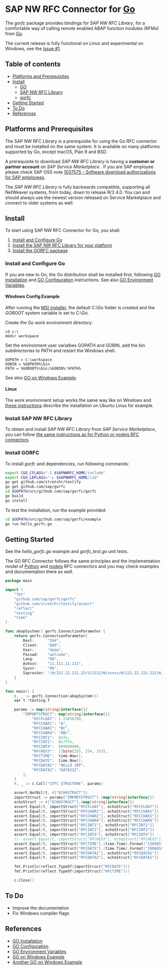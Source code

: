 # SAP NW RFC Connector for [Go](https://golang.org)

The *gorfc* package provides bindings for *SAP NW RFC Library*, for a comfortable way of calling remote enabled ABAP function modules (RFMs) from [Go](https://golang.org).

The current release is fully functional on Linux and experimental on Windows, see the [Issue #1](https://github.com/SAP/gorfc/issues/1).

## Table of contents

* [Platforms and Prerequisites](#platforms-and-prerequisites)
* [Install](#install)
	* [GO](#install-and-configure-go)
	* [SAP NW RFC Library](#install-sap-nw-rfc-library)
	* [gorfc](#install-gorfc)
* [Getting Started](#getting-started)
* [To Do](#to-do)
* [References](#references)

## Platforms and Prerequisites

The SAP NW RFC Library is a prerequisite for using the Go RFC connector and must be installed on the same system. It is available on many platforms supported by Go, except macOS, Plan 9 and BSD.

A prerequisite to download *SAP NW RFC Library* is having a **customer or partner account** on *SAP Service Marketplace* . If you are SAP employee please check SAP OSS note [1037575 - Software download authorizations for SAP employees](http://service.sap.com/sap/support/notes/1037575).

The _SAP NW RFC Library_ is fully backwards compatible, supporting all NetWeaver systems, from today, down to release R/3 4.0. You can and should always use the newest version released on Service Marketplace and connect to older systems as well.

## Install

To start using SAP NW RFC Connector for Go, you shall:

1. [Install and Configure Go](#install-and-configure-go)
2. [Install the SAP NW RFC Library for your platform](#install-sap-nw-rfc-library)
3. [Install the GORFC package](#install-gorfc)

### Install and Configure Go

If you are new to Go, the Go distribution shall be installed first, following [GO Installation](#ref1) and [GO Configuration](#ref2) instructions. See also [GO Environment Variables](#ref3).

#### Windows Config Example

After running the [MSI installer](https://golang.org/dl/), the default C:\Go folder is created and the _GOROOT_ system variable is set to C:\Go\.

Create the Go work environment directory:

```shell
cd c:\
mkdir workspace
```

Set the environment user varialbes GOPATH and GOBIN, add the bin subdirectories to PATH and restart the Windows shell.

```shell
GOPATH = C:\workspace
GOBIN = %GOPATH%\bin
PATH = %GOROOT%\bin;%GOBIN%:%PATH%
```

See also [GO on Windows Example](#ref4).

#### Linux

The work environment setup works the same way like on Windows and [these instructions](https://github.com/golang/go/wiki/Ubuntu) describe the installation on Ubuntu Linux for example.

### Install SAP NW RFC Library

To obtain and install _SAP NW RFC Library_ from _SAP Service Marketplace_, you can follow [the same instructions as for Python or nodejs RFC connectors](http://sap.github.io/PyRFC/install.html#install-c-connector).

### Install GORFC

To install _gorfc_ and dependencies, run following commands:

```bash
export CGO_CFLAGS="-I $SAPNWRFC_HOME/include"
export CGO_LDFLAGS="-L $SAPNWRFC_HOME/lib"
go get github.com/stretchr/testify
go get github.com/sap/gorfc
cd $GOPATH/src/github.com/sap/gorfc/gorfc
go build
go install
```

To test the installation, run the example provided:

```bash
cd $GOPATH/src/github.com/sap/gorfc/example
go run hello_gorfc.go
```

## Getting Started

See the _hello_gorfc.go_ example and _gorfc_test.go_ unit tests.

The GO RFC Connector follows the same principles and the implementation model of [Python](https://github.com/SAP/PyRFC) and [nodejs](https://github.com/SAP/node-rfc) RFC connectors and you may check examples and documentation there as well.

```go
package main

import (
    "fmt"
    "github.com/sap/gorfc/gorfc"
    "github.com/stretchr/testify/assert"
    "reflect"
    "testing"
    "time"
)

func abapSystem() gorfc.ConnectionParameter {
    return gorfc.ConnectionParameter{
        Dest:      "I64",
        Client:    "800",
        User:      "demo",
        Passwd:    "welcome",
        Lang:      "EN",
        Ashost:    "11.111.11.111",
        Sysnr:     "00",
        Saprouter: "/H/222.22.222.22/S/2222/W/xxxxx/H/222.22.222.222/H/",
    }   
}

func main() {
    c, _ := gorfc.Connection(abapSystem())
    var t *testing.T

    params := map[string]interface{}{
        "IMPORTSTRUCT": map[string]interface{}{
            "RFCFLOAT": 1.23456789,
            "RFCCHAR1": "A",
            "RFCCHAR2": "BC",
            "RFCCHAR4": "ÄBC",
            "RFCINT1":  0xfe,
            "RFCINT2":  0x7ffe,
            "RFCINT4":  999999999,
            "RFCHEX3":  []byte{255, 254, 253},
            "RFCTIME":  time.Now(),
            "RFCDATE":  time.Now(),
            "RFCDATA1": "HELLÖ SÄP",
            "RFCDATA2": "DATA222",
        },
    }   
    r, _ := c.Call("STFC_STRUCTURE", params)

    assert.NotNil(t, r["ECHOSTRUCT"])
    importStruct := params["IMPORTSTRUCT"].(map[string]interface{})
    echoStruct := r["ECHOSTRUCT"].(map[string]interface{})
    assert.Equal(t, importStruct["RFCFLOAT"], echoStruct["RFCFLOAT"])
    assert.Equal(t, importStruct["RFCCHAR1"], echoStruct["RFCCHAR1"])
    assert.Equal(t, importStruct["RFCCHAR2"], echoStruct["RFCCHAR2"])
    assert.Equal(t, importStruct["RFCCHAR4"], echoStruct["RFCCHAR4"])
    assert.Equal(t, importStruct["RFCINT1"], echoStruct["RFCINT1"])
    assert.Equal(t, importStruct["RFCINT2"], echoStruct["RFCINT2"])
    assert.Equal(t, importStruct["RFCINT4"], echoStruct["RFCINT4"])
    //  assert.Equal(t, importStruct["RFCHEX3"], echoStruct["RFCHEX3"])
    assert.Equal(t, importStruct["RFCTIME"].(time.Time).Format("150405"), echoStruct["RFCTIME"].(time.Time).Format("15.
    assert.Equal(t, importStruct["RFCDATE"].(time.Time).Format("20060102"), e/Users/d037732/Downloads/gorfc/README.mdchoStruct["RFCDATE"].(time.Time).Format(".
    assert.Equal(t, importStruct["RFCDATA1"], echoStruct["RFCDATA1"])
    assert.Equal(t, importStruct["RFCDATA2"], echoStruct["RFCDATA2"])

    fmt.Println(reflect.TypeOf(importStruct["RFCDATE"]))
    fmt.Println(reflect.TypeOf(importStruct["RFCTIME"]))

    c.Close()
```

## To Do

* Improve the documentation
* Fix Windows compiler flags

## References

* <a name="ref1"></a>[GO Installation](https://golang.org/doc/install)
* <a name="ref2"></a>[GO Configuration](https://golang.org/doc/code.html)
* <a name="ref3"></a>[GO Environment Variables](https://golang.org/cmd/go/#hdr-Environment_variables)
* <a name="ref4"></a>[GO on Windows Example](http://www.wadewegner.com/2014/12/easy-go-programming-setup-for-windows/)
* <a name="ref5"></a>[Another GO on Windows Example](https://github.com/abourget/getting-started-with-golang/blob/master/Getting_Started_for_Windows.md)
